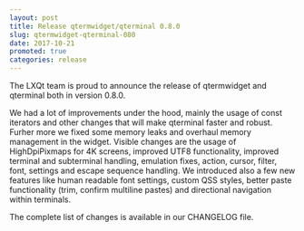 ```yaml
---
layout: post
title: Release qtermwidget/qterminal 0.8.0
slug: qtermwidget-qterminal-080
date: 2017-10-21
promoted: true
categories: release
---
```


The LXQt team is proud to announce the release of qtermwidget and qterminal both in version 0.8.0.

We had a lot of improvements under the hood, mainly the usage of const iterators and other changes that will make qterminal faster and robust. Furher more we fixed some memory leaks and overhaul memory management in the widget.  Visible changes are the usage of HighDpiPixmaps for 4K screens, improved UTF8 functionality, improved terminal and subterminal handling, emulation fixes, action, cursor, filter, font, settings and escape sequence handling. We introduced also a few new features like human readable font settings, custom QSS styles, better paste functionality (trim, confirm multiline pastes) and directional navigation within terminals.

The complete list of changes is available in our CHANGELOG file.
